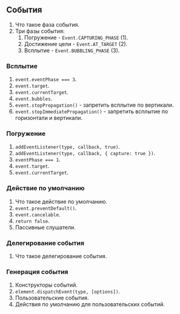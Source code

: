 ## События

1. Что такое фаза события.
2. Три фазы события:
   1. Погружение - `Event.CAPTURING_PHASE` (1).
   2. Достижение цели - `Event.AT_TARGET` (2).
   3. Всплытие - `Event.BUBBLING_PHASE` (3).

### Всплытие

1. `event.eventPhase === 3`.
2. `event.target`.
3. `event.currentTarget`.
4. `event.bubbles`.
5. `event.stopPropagation()` - запретить всплытие по вертикали.
6. `event.stopImmediatePropagation()` - запретить всплытие по горизонтали и вертикали.

### Погружение

1. `addEventListener(type, callback, true)`.
2. `addEventListener(type, callback, { capture: true })`.
3. `eventPhase === 1`.
4. `event.target`.
5. `event.currentTarget`.

### Действие по умолчанию

1. Что такое действие по умолчанию.
2. `event.preventDefault()`.
3. `event.cancelable`.
4. `return false`. 
5. Пассивные слушатели.

### Делегирование события

1. Что такое делегирование события.

### Генерация события

1. Конструкторы событий.
2. `element.dispatchEvent(type, [options])`.
3. Пользовательские события.
4. Действия по умолчанию для пользовательских событий.

